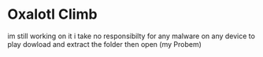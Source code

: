 # Oxalotl Climb
im still working on it
i take no responsibilty for any malware on any device
to play dowload and extract the folder then open (my Probem)
